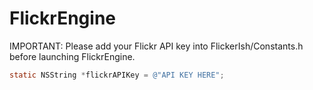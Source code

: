 # FlickrEngine
IMPORTANT: Please add your Flickr API key into FlickerIsh/Constants.h before launching FlickrEngine.
``` objective-c
static NSString *flickrAPIKey = @"API KEY HERE";
```
